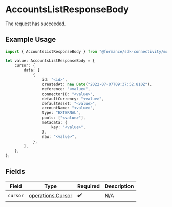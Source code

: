 # AccountsListResponseBody

The request has succeeded.

## Example Usage

```typescript
import { AccountsListResponseBody } from "@formance/sdk-connectivity/models/operations";

let value: AccountsListResponseBody = {
    cursor: {
        data: [
            {
                id: "<id>",
                createdAt: new Date("2022-07-07T09:37:52.810Z"),
                reference: "<value>",
                connectorID: "<value>",
                defaultCurrency: "<value>",
                defaultAsset: "<value>",
                accountName: "<value>",
                type: "EXTERNAL",
                pools: ["<value>"],
                metadata: {
                    key: "<value>",
                },
                raw: "<value>",
            },
        ],
    },
};
```

## Fields

| Field                                                  | Type                                                   | Required                                               | Description                                            |
| ------------------------------------------------------ | ------------------------------------------------------ | ------------------------------------------------------ | ------------------------------------------------------ |
| `cursor`                                               | [operations.Cursor](../../models/operations/cursor.md) | :heavy_check_mark:                                     | N/A                                                    |